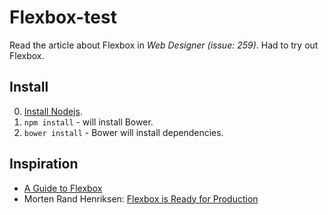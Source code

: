 # Flexbox-test

Read the article about Flexbox in *Web Designer (issue: 259)*. Had to try out Flexbox.

## Install

0. [Install Nodejs](https://nodejs.org/en/download/package-manager/).
1. `npm install` - will install Bower.
2. `bower install` - Bower will install dependencies.


## Inspiration

* [A Guide to Flexbox](https://css-tricks.com/snippets/css/a-guide-to-flexbox/)
* Morten Rand Henriksen: [Flexbox is Ready for Production](https://www.linkedin.com/pulse/flexbox-ready-production-morten-rand-hendriksen)

